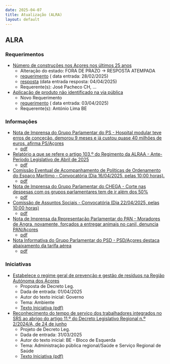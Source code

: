 ```yaml
---
date: 2025-04-07
title: Atualização (ALRA)
layout: default
---
```

## ALRA

### Requerimentos

* [Número de construções nos Açores nos últimos 25 anos](http://base.alra.pt:82/4DACTION/w_pesquisa_registo/4/8737)
  * Alteração do estado: FORA DE PRAZO → RESPOSTA ATEMPADA
  * [requerimento](http://base.alra.pt:82/Doc_Req/XIIIreque297.pdf) ( data entrada: 28/02/2025)
  * [resposta](http://base.alra.pt:82/Doc_Req/XIIIrequeresp297.pdf) (data entrada resposta: 04/04/2025)
  * Requerente(s): José Pacheco CH, ...
* [Aplicação de produto não identificado na via pública](http://base.alra.pt:82/4DACTION/w_pesquisa_registo/4/8781)
  * Novo Requerimento
  * [requerimento](http://base.alra.pt:82/Doc_Req/XIIIreque323.pdf) ( data entrada: 03/04/2025)
  * Requerente(s): António Lima BE

### Informações

* [Nota de Imprensa do Grupo Parlamentar do PS - Hospital modular teve erros de conceção, demorou 9 meses e já custou quase 40 milhões de euros, afirma PS/Açores](http://base.alra.pt:82/4DACTION/w_pesquisa_registo/8/21455)
  * [pdf](http://base.alra.pt:82/Doc_Noticias/NI21455.pdf)
* [Relatório a que se refere o artigo 103.º do Regimento da ALRAA - Ante-Período Legislativo de Abril de 2025](http://base.alra.pt:82/4DACTION/w_pesquisa_registo/8/21456)
  * [pdf](http://base.alra.pt:82/Doc_Noticias/NI21456.pdf)
* [Comissão Eventual de Acompanhamento de Políticas de Ordenamento do Espaço Marítimo - Convocatória (Dia 16/04/2025, pelas 10:00 horas).](http://base.alra.pt:82/4DACTION/w_pesquisa_registo/8/21457)
  * [pdf](http://base.alra.pt:82/Doc_Noticias/NI21457.pdf)
* [Nota de Imprensa do Grupo Parlamentar do CHEGA  - Corte nas despesas com os grupos parlamentares tem de ir além dos 50%](http://base.alra.pt:82/4DACTION/w_pesquisa_registo/8/21458)
  * [pdf](http://base.alra.pt:82/Doc_Noticias/NI21458.pdf)
* [Comissão de Assuntos Sociais - Convocatória (Dia 22/04/2025, pelas 10:00 horas)](http://base.alra.pt:82/4DACTION/w_pesquisa_registo/8/21459)
  * [pdf](http://base.alra.pt:82/Doc_Noticias/NI21459.pdf)
* [Nota de Imprensa da Representação Parlamentar do PAN - Moradores de Angra, novamente, forçados a entregar animais no canil, denuncia PAN/Açores](http://base.alra.pt:82/4DACTION/w_pesquisa_registo/8/21460)
  * [pdf](http://base.alra.pt:82/Doc_Noticias/NI21460.pdf)
* [Nota Informativa do Grupo Parlamentar do PSD - PSD/Açores destaca abaixamento da tarifa aérea](http://base.alra.pt:82/4DACTION/w_pesquisa_registo/8/21461)
  * [pdf](http://base.alra.pt:82/Doc_Noticias/NI21461.pdf)

### Iniciativas

* [Estabelece o regime geral de prevenção e gestão de resíduos na Região Autónoma dos Açores](http://base.alra.pt:82/4DACTION/w_pesquisa_registo/3/3698)
  * Proposta de Decreto Leg.
  * Dada de entrada: 01/04/2025
  * Autor do texto inicial: Governo
  * Tema: Ambiente
  * [Texto Iniciativa (pdf)](http://base.alra.pt:82/iniciativas/iniciativas/XIIIEPpDLR028.pdf)
* [Reconhecimento do tempo de serviço dos trabalhadores integrados no SRS ao abrigo do artigo 11.º do Decreto Legislativo Regional n.º 2/2024/A, de 24 de junho](http://base.alra.pt:82/4DACTION/w_pesquisa_registo/3/3695)
  * Projeto de Decreto Leg.
  * Dada de entrada: 31/03/2025
  * Autor do texto inicial: BE - Bloco de Esquerda
  * Tema: Administração pública regional/Saúde e Serviço Regional de Saúde
  * [Texto Iniciativa (pdf)](http://base.alra.pt:82/iniciativas/iniciativas/XIIIEPjDLR034.pdf)
